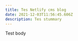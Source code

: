 ```yaml
---
title: Tes Netlify cms blog
date: 2021-12-03T11:56:45.606Z
description: Tes stummary
---
```

Test body